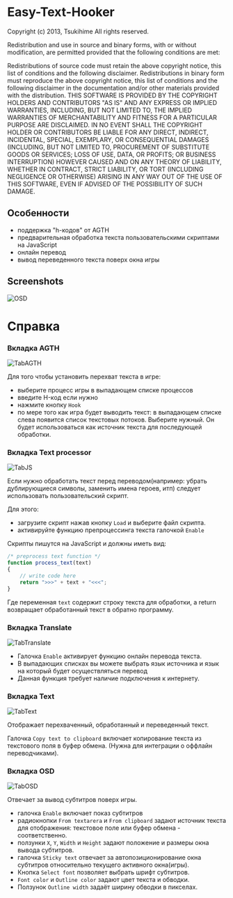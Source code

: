 Easy-Text-Hooker
================

Copyright (c) 2013, Tsukihime
All rights reserved.

Redistribution and use in source and binary forms, with or without modification, are permitted provided that the following conditions are met:

Redistributions of source code must retain the above copyright notice, this list of conditions and the following disclaimer.
Redistributions in binary form must reproduce the above copyright notice, this list of conditions and the following disclaimer in the documentation and/or other materials provided with the distribution.
THIS SOFTWARE IS PROVIDED BY THE COPYRIGHT HOLDERS AND CONTRIBUTORS "AS IS" AND ANY EXPRESS OR IMPLIED WARRANTIES, INCLUDING, BUT NOT LIMITED TO, THE IMPLIED WARRANTIES OF MERCHANTABILITY AND FITNESS FOR A PARTICULAR PURPOSE ARE DISCLAIMED. IN NO EVENT SHALL THE COPYRIGHT HOLDER OR CONTRIBUTORS BE LIABLE FOR ANY DIRECT, INDIRECT, INCIDENTAL, SPECIAL, EXEMPLARY, OR CONSEQUENTIAL DAMAGES (INCLUDING, BUT NOT LIMITED TO, PROCUREMENT OF SUBSTITUTE GOODS OR SERVICES; LOSS OF USE, DATA, OR PROFITS; OR BUSINESS INTERRUPTION) HOWEVER CAUSED AND ON ANY THEORY OF LIABILITY, WHETHER IN CONTRACT, STRICT LIABILITY, OR TORT (INCLUDING NEGLIGENCE OR OTHERWISE) ARISING IN ANY WAY OUT OF THE USE OF THIS SOFTWARE, EVEN IF ADVISED OF THE POSSIBILITY OF SUCH DAMAGE.

## Особенности
- поддержка "h-кодов" от AGTH
- предварительная обработка текста пользовательскими скриптами на JavaScript
- онлайн перевод
- вывод переведенного текста поверх окна игры

## Screenshots

![OSD](https://dl.dropboxusercontent.com/u/14783184/ETH/Game.png?dl=1)

# Справка

### Вкладка AGTH

![TabAGTH](https://dl.dropboxusercontent.com/u/14783184/ETH/AGTH.png?dl=1)

Для того чтобы установить перехват текста в игре:
- выберите процесс игры в выпадающем списке процессов
- введите H-код если нужно
- нажмите кнопку `Hook`
- по мере того как игра будет выводить текст: в выпадающем списке слева появится список текстовых потоков. Выберите нужный. Он будет использоваться как источник текста для последующей обработки.

### Вкладка Text processor

![TabJS](https://dl.dropboxusercontent.com/u/14783184/ETH/JS.png?dl=1)

Если нужно обработать текст перед переводом(например: убрать дублирующиеся символы, заменить имена героев, итп) следует использовать пользовательский скрипт.

Для этого:
- загрузите скрипт нажав кнопку `Load` и выберите файл скрипта.
- активируйте функцию препроцессинга текста галочкой `Enable`

Скрипты пишутся на JavaScript и должны иметь вид:

```javascript
/* preprocess text function */
function process_text(text)
{
	// write code here
	return ">>>" + text + "<<<";
}
```
Где переменная `text` содержит строку текста для обработки, а return возвращает обработанный текст в обратно программу.

### Вкладка Translate

![TabTranslate](https://dl.dropboxusercontent.com/u/14783184/ETH/translate.png?dl=1)

- Галочка `Enable` активирует функцию онлайн перевода текста.
- В выпадающих списках вы можете выбрать язык источника и язык на который будет осуществляться перевод
- Данная функция требует наличие подключения к интернету.

### Вкладка Text

![TabText](https://dl.dropboxusercontent.com/u/14783184/ETH/text.png?dl=1)

Отображает перехваченный, обработанный и переведенный текст.

Галочка `Copy text to clipboard` включает копирование текста из текстового поля в буфер обмена. (Нужна для интеграции о оффлайн переводчиками).

### Вкладка OSD

![TabOSD](https://dl.dropboxusercontent.com/u/14783184/ETH/OSD.png?dl=1)

Отвечает за вывод субтитров поверх игры.

- галочка `Enable` включает показ субтитров
- радиокнопки `From textarera` и `From clipboard` задают  источник текста для отображения: текстовое поле или буфер обмена - соответственно.
- ползунки `X`, `Y`, `Width` и `Height` задают положение и размеры окна вывода субтитров.
- галочка `Sticky text` отвечает за автопозиционирование окна субтитров относительно текущего активного окна(игры).
- Кнопка `Select font` позволяет выбрать шрифт субтитров.
- `Font color` и `Outline color` задают цвет текста и обводки.
- Ползунок `Outline width` задаёт ширину обводки в пикселах.
